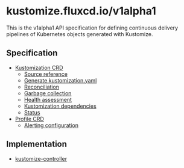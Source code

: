 # kustomize.fluxcd.io/v1alpha1

This is the v1alpha1 API specification for defining continuous delivery pipelines
of Kubernetes objects generated with Kustomize.

## Specification

- [Kustomization CRD](kustomization.md)
    + [Source reference](kustomization.md#source-reference)
    + [Generate kustomization.yaml](kustomization.md#generate-kustomizationyaml)
    + [Reconciliation](kustomization.md#reconciliation)
    + [Garbage collection](kustomization.md#garbage-collection)
    + [Health assessment](kustomization.md#health-assessment)
    + [Kustomization dependencies](kustomization.md#kustomization-dependencies)
    + [Status](kustomization.md#status)
- [Profile CRD](profile.md)
    + [Alerting configuration](profile.md#alerting)

## Implementation

* [kustomize-controller](https://github.com/fluxcd/kustomize-controller/)
